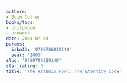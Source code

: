 ```yaml
---
authors:
- Eoin Colfer
books/tags:
- childhood
- unowned
date: 2004-07-04
params:
  isbn13: '9780786819140'
  year: '2003'
slug: '9780786819140'
star_rating: 0
title: 'The Artemis Fowl: The Eternity Code'
---
```


<!--more-->